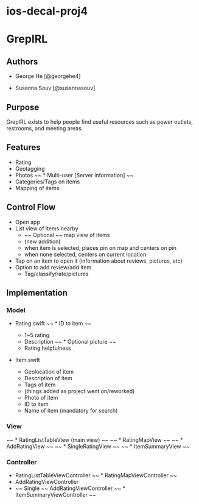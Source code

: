 # ios-decal-proj4

# GrepIRL


## Authors
* George He [@georgehe4]

* Susanna Souv [@susannasouv]

## Purpose
GrepIRL exists to help people find useful resources such as power outlets,
restrooms, and meeting areas.

## Features
* Rating 
* Geotagging
* Photos
~~ * Multi-user [Server information] ~~
* Categories/Tags on items
* Mapping of items

## Control Flow
* Open app
* List view of items nearby
   * ~~ Optional ~~ map view of items
   * (new addition)
   * when item is selected, places pin on map and centers on pin
   * when none selected, centers on current location
* Tap on an item to open it (information about reviews, pictures, etc)
* Option to add review/add item
    * Tag/classify/rate/pictures

## Implementation

### Model
* Rating.swift
~~    * ID to item ~~
    * 1~5 rating
    * Description
~~    * Optional picture ~~
    * Rating helpfulness 

* Item.swift
    * Geolocation of item
    * Description of item
    * Tags of item
    * (things added as project went on/reworked)
    * Photo of item
    * ID to item
    * Name of item (mandatory for search)

### View
~~ * RatingListTableView (main view) ~~
~~ * RatingMapView ~~
~~ * AddRatingView ~~
~~ * SingleRatingView ~~
~~ * ItemSummaryView ~~

### Controller
* RatingListTableViewController
~~ * RatingMapViewController ~~
* AddRatingViewController
* ~~ Single ~~ AddRatingViewController
~~ * ItemSummaryViewController ~~
